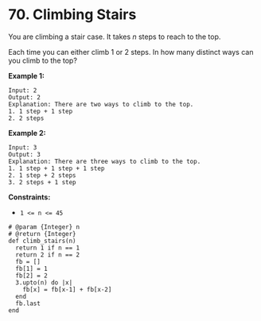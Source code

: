# 70. Climbing Stairs

You are climbing a stair case. It takes _n_ steps to reach to the top.

Each time you can either climb 1 or 2 steps. In how many distinct ways can you climb to the top?

**Example 1:**

```text
Input: 2
Output: 2
Explanation: There are two ways to climb to the top.
1. 1 step + 1 step
2. 2 steps
```

**Example 2:**

```text
Input: 3
Output: 3
Explanation: There are three ways to climb to the top.
1. 1 step + 1 step + 1 step
2. 1 step + 2 steps
3. 2 steps + 1 step
```

**Constraints:**

* `1 <= n <= 45`



```text
# @param {Integer} n
# @return {Integer}
def climb_stairs(n)
  return 1 if n == 1
  return 2 if n == 2
  fb = []
  fb[1] = 1
  fb[2] = 2
  3.upto(n) do |x|
    fb[x] = fb[x-1] + fb[x-2]
  end
  fb.last
end
```

